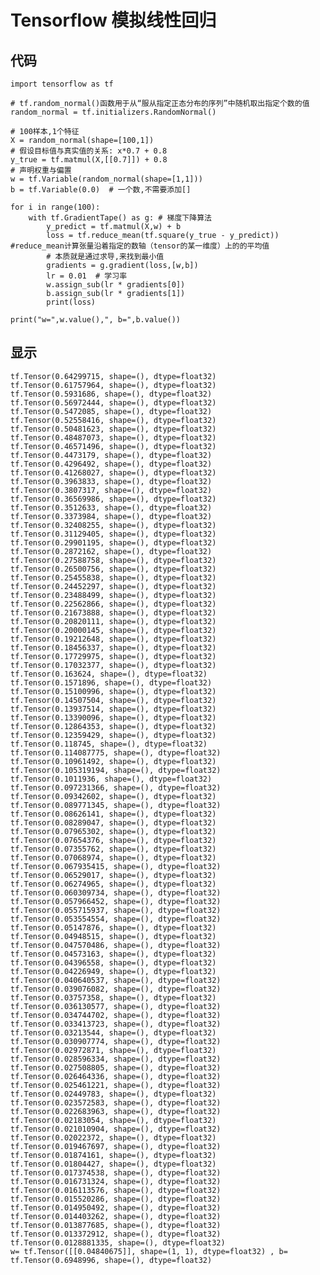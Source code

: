 # Tensorflow 模拟线性回归


## 代码

	import tensorflow as tf
	
	# tf.random_normal()函数用于从“服从指定正态分布的序列”中随机取出指定个数的值
	random_normal = tf.initializers.RandomNormal()
	
	# 100样本,1个特征
	X = random_normal(shape=[100,1])
	# 假设目标值与真实值的关系: x*0.7 + 0.8
	y_true = tf.matmul(X,[[0.7]]) + 0.8
	# 声明权重与偏置
	w = tf.Variable(random_normal(shape=[1,1]))
	b = tf.Variable(0.0)  # 一个数,不需要添加[]
	
	for i in range(100):
	    with tf.GradientTape() as g: # 梯度下降算法
	        y_predict = tf.matmul(X,w) + b
	        loss = tf.reduce_mean(tf.square(y_true - y_predict)) #reduce_mean计算张量沿着指定的数轴（tensor的某一维度）上的的平均值
	        # 本质就是通过求导,来找到最小值
	        gradients = g.gradient(loss,[w,b])
	        lr = 0.01  # 学习率
	        w.assign_sub(lr * gradients[0])
	        b.assign_sub(lr * gradients[1])
	        print(loss)
	
	print("w=",w.value(),", b=",b.value())
	

## 显示

	tf.Tensor(0.64299715, shape=(), dtype=float32)
	tf.Tensor(0.61757964, shape=(), dtype=float32)
	tf.Tensor(0.5931686, shape=(), dtype=float32)
	tf.Tensor(0.56972444, shape=(), dtype=float32)
	tf.Tensor(0.5472085, shape=(), dtype=float32)
	tf.Tensor(0.52558416, shape=(), dtype=float32)
	tf.Tensor(0.50481623, shape=(), dtype=float32)
	tf.Tensor(0.48487073, shape=(), dtype=float32)
	tf.Tensor(0.46571496, shape=(), dtype=float32)
	tf.Tensor(0.4473179, shape=(), dtype=float32)
	tf.Tensor(0.4296492, shape=(), dtype=float32)
	tf.Tensor(0.41268027, shape=(), dtype=float32)
	tf.Tensor(0.3963833, shape=(), dtype=float32)
	tf.Tensor(0.3807317, shape=(), dtype=float32)
	tf.Tensor(0.36569986, shape=(), dtype=float32)
	tf.Tensor(0.3512633, shape=(), dtype=float32)
	tf.Tensor(0.3373984, shape=(), dtype=float32)
	tf.Tensor(0.32408255, shape=(), dtype=float32)
	tf.Tensor(0.31129405, shape=(), dtype=float32)
	tf.Tensor(0.29901195, shape=(), dtype=float32)
	tf.Tensor(0.2872162, shape=(), dtype=float32)
	tf.Tensor(0.27588758, shape=(), dtype=float32)
	tf.Tensor(0.26500756, shape=(), dtype=float32)
	tf.Tensor(0.25455838, shape=(), dtype=float32)
	tf.Tensor(0.24452297, shape=(), dtype=float32)
	tf.Tensor(0.23488499, shape=(), dtype=float32)
	tf.Tensor(0.22562866, shape=(), dtype=float32)
	tf.Tensor(0.21673888, shape=(), dtype=float32)
	tf.Tensor(0.20820111, shape=(), dtype=float32)
	tf.Tensor(0.20000145, shape=(), dtype=float32)
	tf.Tensor(0.19212648, shape=(), dtype=float32)
	tf.Tensor(0.18456337, shape=(), dtype=float32)
	tf.Tensor(0.17729975, shape=(), dtype=float32)
	tf.Tensor(0.17032377, shape=(), dtype=float32)
	tf.Tensor(0.163624, shape=(), dtype=float32)
	tf.Tensor(0.1571896, shape=(), dtype=float32)
	tf.Tensor(0.15100996, shape=(), dtype=float32)
	tf.Tensor(0.14507504, shape=(), dtype=float32)
	tf.Tensor(0.13937514, shape=(), dtype=float32)
	tf.Tensor(0.13390096, shape=(), dtype=float32)
	tf.Tensor(0.12864353, shape=(), dtype=float32)
	tf.Tensor(0.12359429, shape=(), dtype=float32)
	tf.Tensor(0.118745, shape=(), dtype=float32)
	tf.Tensor(0.114087775, shape=(), dtype=float32)
	tf.Tensor(0.10961492, shape=(), dtype=float32)
	tf.Tensor(0.105319194, shape=(), dtype=float32)
	tf.Tensor(0.1011936, shape=(), dtype=float32)
	tf.Tensor(0.097231366, shape=(), dtype=float32)
	tf.Tensor(0.09342602, shape=(), dtype=float32)
	tf.Tensor(0.089771345, shape=(), dtype=float32)
	tf.Tensor(0.08626141, shape=(), dtype=float32)
	tf.Tensor(0.08289047, shape=(), dtype=float32)
	tf.Tensor(0.07965302, shape=(), dtype=float32)
	tf.Tensor(0.07654376, shape=(), dtype=float32)
	tf.Tensor(0.07355762, shape=(), dtype=float32)
	tf.Tensor(0.07068974, shape=(), dtype=float32)
	tf.Tensor(0.067935415, shape=(), dtype=float32)
	tf.Tensor(0.06529017, shape=(), dtype=float32)
	tf.Tensor(0.06274965, shape=(), dtype=float32)
	tf.Tensor(0.060309734, shape=(), dtype=float32)
	tf.Tensor(0.057966452, shape=(), dtype=float32)
	tf.Tensor(0.055715937, shape=(), dtype=float32)
	tf.Tensor(0.053554554, shape=(), dtype=float32)
	tf.Tensor(0.05147876, shape=(), dtype=float32)
	tf.Tensor(0.04948515, shape=(), dtype=float32)
	tf.Tensor(0.047570486, shape=(), dtype=float32)
	tf.Tensor(0.04573163, shape=(), dtype=float32)
	tf.Tensor(0.04396558, shape=(), dtype=float32)
	tf.Tensor(0.04226949, shape=(), dtype=float32)
	tf.Tensor(0.040640537, shape=(), dtype=float32)
	tf.Tensor(0.039076082, shape=(), dtype=float32)
	tf.Tensor(0.03757358, shape=(), dtype=float32)
	tf.Tensor(0.036130577, shape=(), dtype=float32)
	tf.Tensor(0.034744702, shape=(), dtype=float32)
	tf.Tensor(0.033413723, shape=(), dtype=float32)
	tf.Tensor(0.03213544, shape=(), dtype=float32)
	tf.Tensor(0.030907774, shape=(), dtype=float32)
	tf.Tensor(0.02972871, shape=(), dtype=float32)
	tf.Tensor(0.028596334, shape=(), dtype=float32)
	tf.Tensor(0.027508805, shape=(), dtype=float32)
	tf.Tensor(0.026464336, shape=(), dtype=float32)
	tf.Tensor(0.025461221, shape=(), dtype=float32)
	tf.Tensor(0.02449783, shape=(), dtype=float32)
	tf.Tensor(0.023572583, shape=(), dtype=float32)
	tf.Tensor(0.022683963, shape=(), dtype=float32)
	tf.Tensor(0.02183054, shape=(), dtype=float32)
	tf.Tensor(0.021010904, shape=(), dtype=float32)
	tf.Tensor(0.02022372, shape=(), dtype=float32)
	tf.Tensor(0.019467697, shape=(), dtype=float32)
	tf.Tensor(0.01874161, shape=(), dtype=float32)
	tf.Tensor(0.01804427, shape=(), dtype=float32)
	tf.Tensor(0.017374538, shape=(), dtype=float32)
	tf.Tensor(0.016731324, shape=(), dtype=float32)
	tf.Tensor(0.016113576, shape=(), dtype=float32)
	tf.Tensor(0.015520286, shape=(), dtype=float32)
	tf.Tensor(0.014950492, shape=(), dtype=float32)
	tf.Tensor(0.014403262, shape=(), dtype=float32)
	tf.Tensor(0.013877685, shape=(), dtype=float32)
	tf.Tensor(0.013372912, shape=(), dtype=float32)
	tf.Tensor(0.0128881335, shape=(), dtype=float32)
	w= tf.Tensor([[0.04840675]], shape=(1, 1), dtype=float32) , b= tf.Tensor(0.6948996, shape=(), dtype=float32)